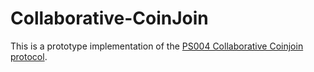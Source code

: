 # Collaborative-CoinJoin

This is a prototype implementation of the [PS004 Collaborative Coinjoin protocol](https://github.com/Permissionless-Software-Foundation/specifications/blob/master/ps004-collaborative-coinjoin.md).
